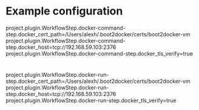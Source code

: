 

# Example configuration


project.plugin.WorkflowStep.docker-command-step.docker_cert_path=/Users/alexh/.boot2docker/certs/boot2docker-vm
project.plugin.WorkflowStep.docker-command-step.docker_host=tcp\://192.168.59.103\:2376
project.plugin.WorkflowStep.docker-command-step.docker_tls_verify=true
#
project.plugin.WorkflowStep.docker-run-step.docker_cert_path=/Users/alexh/.boot2docker/certs/boot2docker-vm
project.plugin.WorkflowStep.docker-run-step.docker_host=tcp\://192.168.59.103\:2376
project.plugin.WorkflowStep.docker-run-step.docker_tls_verify=true
